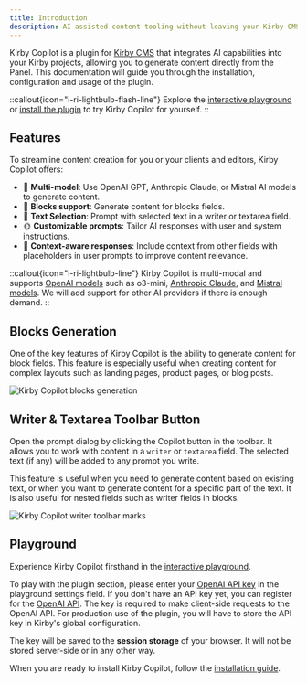 ```yaml
---
title: Introduction
description: AI-assisted content tooling without leaving your Kirby CMS Panel.
---
```


Kirby Copilot is a plugin for [Kirby CMS](https://getkirby.com) that integrates AI capabilities into your Kirby projects, allowing you to generate content directly from the Panel. This documentation will guide you through the installation, configuration and usage of the plugin.

::callout{icon="i-ri-lightbulb-flash-line"}
Explore the [interactive playground](/copilot/playground) or [install the plugin](/docs/copilot/getting-started/installation) to try Kirby Copilot for yourself.
::

## Features

To streamline content creation for you or your clients and editors, Kirby Copilot offers:

- 🦙 **Multi-model**: Use OpenAI GPT, Anthropic Claude, or Mistral AI models to generate content.
- 🧱 **Blocks support**: Generate content for blocks fields.
- 📇 **Text Selection**: Prompt with selected text in a writer or textarea field.
- 🌞 **Customizable prompts**: Tailor AI responses with user and system instructions.
- 🎀 **Context-aware responses**: Include context from other fields with placeholders in user prompts to improve content relevance.

::callout{icon="i-ri-lightbulb-line"}
Kirby Copilot is multi-modal and supports [OpenAI models](https://platform.openai.com/docs/models) such as o3-mini, [Anthropic Claude](https://www.anthropic.com/claude), and [Mistral models](https://mistral.ai). We will add support for other AI providers if there is enough demand.
::

## Blocks Generation

One of the key features of Kirby Copilot is the ability to generate content for block fields. This feature is especially useful when creating content for complex layouts such as landing pages, product pages, or blog posts.

![Kirby Copilot blocks generation](/img/kirby-copilot-generate-blocks.png)

## Writer & Textarea Toolbar Button

Open the prompt dialog by clicking the Copilot button in the toolbar. It allows you to work with content in a `writer` or `textarea` field. The selected text (if any) will be added to any prompt you write.

This feature is useful when you need to generate content based on existing text, or when you want to generate content for a specific part of the text. It is also useful for nested fields such as writer fields in blocks.

![Kirby Copilot writer toolbar marks](/img/kirby-copilot-writer-prompt.png)

## Playground

Experience Kirby Copilot firsthand in the [interactive playground](/copilot/playground).

To play with the plugin section, please enter your [OpenAI API key](https://platform.openai.com/api-keys) in the playground settings field. If you don't have an API key yet, you can register for the [OpenAI API](https://platform.openai.com). The key is required to make client-side requests to the OpenAI API. For production use of the plugin, you will have to store the API key in Kirby's global configuration.

The key will be saved to the **session storage** of your browser. It will not be stored server-side or in any other way.

When you are ready to install Kirby Copilot, follow the [installation guide](/docs/copilot/getting-started/installation).
